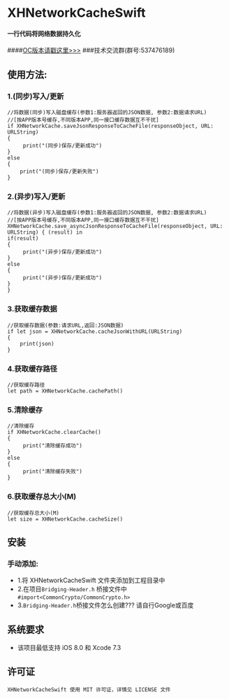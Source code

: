 # XHNetworkCacheSwift
#### 一行代码将网络数据持久化
####[OC版本请戳这里>>>](https://github.com/CoderZhuXH/XHNetworkCache)
###技术交流群(群号:537476189)
## 使用方法:
### 1.(同步)写入/更新
```objc
//将数据(同步)写入磁盘缓存(参数1:服务器返回的JSON数据, 参数2:数据请求URL)
//[按APP版本号缓存,不同版本APP,同一接口缓存数据互不干扰]
if XHNetworkCache.saveJsonResponseToCacheFile(responseObject, URL: URLString)
{
     print("(同步)保存/更新成功")
}
else
{
    print("(同步)保存/更新失败")
}

```
### 2.(异步)写入/更新
```objc
//将数据(异步)写入磁盘缓存(参数1:服务器返回的JSON数据, 参数2:数据请求URL)
//[按APP版本号缓存,不同版本APP,同一接口缓存数据互不干扰]
XHNetworkCache.save_asyncJsonResponseToCacheFile(responseObject, URL: URLString) { (result) in
if(result)
{
     print("(异步)保存/更新成功")
}    
else
{
     print("(异步)保存/更新成功")
}
}

```
### 3.获取缓存数据
```objc
//获取缓存数据(参数:请求URL,返回:JSON数据)
if let json = XHNetworkCache.cacheJsonWithURL(URLString)
{
    print(json)
}
```
### 4.获取缓存路径
```objc
//获取缓存路径
let path = XHNetworkCache.cachePath()

```
### 5.清除缓存
```objc
//清除缓存
if XHNetworkCache.clearCache()
{
     print("清除缓存成功")
}
else
{
     print("清除缓存失败")
}
```

### 6.获取缓存总大小(M)
```objc
//获取缓存总大小(M)
let size = XHNetworkCache.cacheSize()
```
##  安装
### 手动添加:<br>
*   1.将 XHNetworkCacheSwift 文件夹添加到工程目录中<br>
*   2.在项目`Bridging-Header.h` 桥接文件中 `#import<CommonCrypto/CommonCrypto.h>`
*   3.`Bridging-Header.h`桥接文件怎么创建??? 请自行Google或百度

##  系统要求
*   该项目最低支持 iOS 8.0 和 Xcode 7.3

##  许可证
    XHNetworkCacheSwift 使用 MIT 许可证，详情见 LICENSE 文件